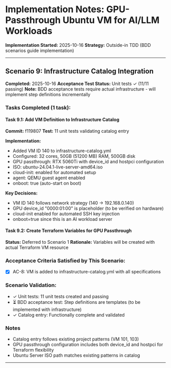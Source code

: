 # Implementation Notes: GPU-Passthrough Ubuntu VM for AI/LLM Workloads

**Implementation Started:** 2025-10-16
**Strategy:** Outside-in TDD (BDD scenarios guide implementation)

---

## Scenario 9: Infrastructure Catalog Integration
**Completed:** 2025-10-16
**Acceptance Test Status:** Unit tests ✓ (11/11 passing)
**Note:** BDD acceptance tests require actual infrastructure - will implement step definitions incrementally

### Tasks Completed (1 task):

#### Task 9.1: Add VM Definition to Infrastructure Catalog
**Commit:** f119807
**Test:** 11 unit tests validating catalog entry

**Implementation:**
- Added VM ID 140 to infrastructure-catalog.yml
- Configured: 32 cores, 50GB (51200 MB) RAM, 500GB disk
- GPU passthrough: RTX 5060Ti with device_id and hostpci configuration
- ISO: ubuntu-24.04.1-live-server-amd64.iso
- cloud-init: enabled for automated setup
- agent: QEMU guest agent enabled
- onboot: true (auto-start on boot)

**Key Decisions:**
- VM ID 140 follows network strategy (140 → 192.168.0.140)
- GPU device_id "0000:01:00" is placeholder (to be verified on hardware)
- cloud-init enabled for automated SSH key injection
- onboot=true since this is an AI workload server

#### Task 9.2: Create Terraform Variables for GPU Passthrough
**Status:** Deferred to Scenario 1
**Rationale:** Variables will be created with actual Terraform VM resource

### Acceptance Criteria Satisfied by This Scenario:
- [x] AC-8: VM is added to infrastructure-catalog.yml with all specifications

### Scenario Validation:
- ✓ Unit tests: 11 unit tests created and passing
- ⏳ BDD acceptance test: Step definitions are templates (to be implemented with infrastructure)
- ✓ Catalog entry: Functionally complete and validated

### Notes
- Catalog entry follows existing project patterns (VM 101, 103)
- GPU passthrough configuration includes both device_id and hostpci for Terraform flexibility
- Ubuntu Server ISO path matches existing patterns in catalog

---
